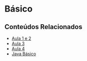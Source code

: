 # Básico

## Conteúdos Relacionados

- [Aula 1 e 2](https://github.com/GuillaumeFalourd/java-exercices/blob/main/BASICO/AULAS/aula-1-e-2.pdf)
- [Aula 3](https://github.com/GuillaumeFalourd/java-exercices/blob/main/BASICO/AULAS/aula-3.pdf)
- [Aula 4](https://github.com/GuillaumeFalourd/java-exercices/blob/main/BASICO/AULAS/aula-4.pdf)
- [Java Básico](https://github.com/GuillaumeFalourd/java-exercices/blob/main/BASICO/AULAS/java-basico.pdf)
